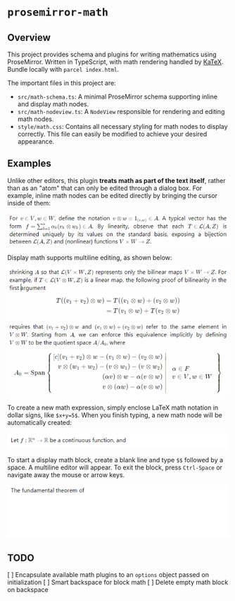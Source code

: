 # `prosemirror-math`

## Overview

This project provides schema and plugins for writing mathematics using ProseMirror.  Written in TypeScript, with math rendering handled by [KaTeX](https://katex.org/).  Bundle locally with `parcel index.html`.

The important files in this project are:

* `src/math-schema.ts`: A minimal ProseMirror schema supporting inline and display math nodes.
* `src/math-nodeview.ts`: A `NodeView` responsible for rendering and editing math nodes.
* `style/math.css`: Contains all necessary styling for math nodes to display correctly.  This file can easily be modified to achieve your desired appearance.

## Examples

Unlike other editors, this plugin **treats math as part of the text itself**, rather than as an "atom" that can only be edited through a dialog box.  For example, inline math nodes can be edited directly by bringing the cursor inside of them:

![edit inline math](img/prosemirror-math_inline.gif)

Display math supports multiline editing, as shown below:

![edit display math](img/prosemirror-math_display.gif)

To create a new math expression, simply enclose LaTeX math notation in dollar signs, like `$x+y=5$`.  When you finish typing, a new math node will be automatically created:

![create inline math](img/prosemirror-math_insert-inline.gif)

To start a display math block, create a blank line and type `$$` followed by a space.  A multiline editor will appear.  To exit the block, press `Ctrl-Space` or navigate away the mouse or arrow keys.

![create display math](img/prosemirror-math_insert-display.gif)

## TODO

[ ] Encapsulate available math plugins to an `options` object passed on initialization
[ ] Smart backspace for block math
[ ] Delete empty math block on backspace